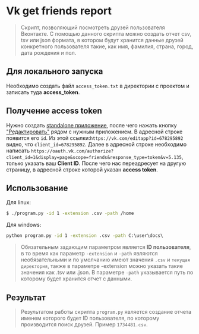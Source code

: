 # Vk get friends report
>Скрипт, позволяющий посмотреть друзей пользователя Вконтакте. С помощью данного скрипта можно создать отчет csv, tsv или json формата, в котором будут хранится данные друзей конкретного пользователя такие, как имя, фамилия, страна, город, дата рождения и пол.

## Для локального запуска
Необходимо создать файл `access_token.txt` в директории с проектом и записать туда <b>access_token</b>.

## Получение access token
Нужно создать [standalone приложение](https://vk.com/editapp?act=create), после чего нажать кнопку ["Редактировать"](https://vk.com/apps?act=manage) рядом с нужным приложением. В адресной строке появится его `id`. Из этой ссылки:`https://vk.com/editapp?id=678295892` видно, что `client_id=678295892`. Далее в адресной строке необходимо написать `https://oauth.vk.com/authorize?client_id=1&display=page&scope=friends&response_type=token&v=5.135`, только указать ваш <b>Client ID</b>. После чего нас переадресует на другую страницу, в адресной строке которой указан <b>access token</b>.

## Использование
Для linux:
```bash
$ ./program.py -id 1 -extension .csv -path /home
```
Для windows:
```cmd
python program.py -id 1 -extension .csv -path C:\user\docs\
```
>Обязательным задающим параметром является <b>ID пользователя</b>, в то время как параметр `-extension` и `-path` являются необязательными и по умолчанию имеют значения `.csv` и `текущая директория`, также в параметре -extension можно указать такие значения как .tsv или .json. В параметре `-path` указывается путь по которому будет хранится отчет с данными.

## Результат
>Результатом работы скрипта `program.py` является создание отчета именем которого будет ID пользователя, по которому производится поиск друзей. Пример `1734481.csv`.
